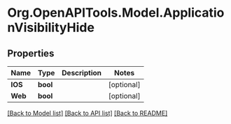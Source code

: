 # Org.OpenAPITools.Model.ApplicationVisibilityHide

## Properties

Name | Type | Description | Notes
------------ | ------------- | ------------- | -------------
**IOS** | **bool** |  | [optional] 
**Web** | **bool** |  | [optional] 

[[Back to Model list]](../README.md#documentation-for-models) [[Back to API list]](../README.md#documentation-for-api-endpoints) [[Back to README]](../README.md)

